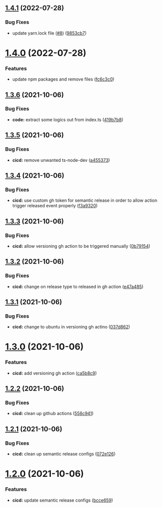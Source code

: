 ## [1.4.1](https://github.com/terencetcf/github-actions-lcov-minimum-coverage-checker/compare/v1.4.0...v1.4.1) (2022-07-28)


### Bug Fixes

* update yarn.lock file ([#8](https://github.com/terencetcf/github-actions-lcov-minimum-coverage-checker/issues/8)) ([9853cb7](https://github.com/terencetcf/github-actions-lcov-minimum-coverage-checker/commit/9853cb7ca2c02ac8732b4be0068e6f8bd8b3968b))

# [1.4.0](https://github.com/terencetcf/github-actions-lcov-minimum-coverage-checker/compare/v1.3.6...v1.4.0) (2022-07-28)


### Features

* update npm packages and remove files ([fc6c3c0](https://github.com/terencetcf/github-actions-lcov-minimum-coverage-checker/commit/fc6c3c031851e31063c8367fc7695079e1511dca))

## [1.3.6](https://github.com/terencetcf/github-actions-lcov-minimum-coverage-checker/compare/v1.3.5...v1.3.6) (2021-10-06)


### Bug Fixes

* **code:** extract some logics out from index.ts ([419b7b8](https://github.com/terencetcf/github-actions-lcov-minimum-coverage-checker/commit/419b7b8f9f249e5d3be9838ef875ae013aae8f51))

## [1.3.5](https://github.com/terencetcf/github-actions-lcov-minimum-coverage-checker/compare/v1.3.4...v1.3.5) (2021-10-06)


### Bug Fixes

* **cicd:** remove unwanted ts-node-dev ([a455373](https://github.com/terencetcf/github-actions-lcov-minimum-coverage-checker/commit/a455373f9553edd0c4b55a9bf183a32daf07f8c2))

## [1.3.4](https://github.com/terencetcf/github-actions-lcov-minimum-coverage-checker/compare/v1.3.3...v1.3.4) (2021-10-06)


### Bug Fixes

* **cicd:** use custom gh token for semantic release in order to allow action trigger released event properly ([f3a9320](https://github.com/terencetcf/github-actions-lcov-minimum-coverage-checker/commit/f3a93206153fb88d40036eaa1581da876dabff23))

## [1.3.3](https://github.com/terencetcf/github-actions-lcov-minimum-coverage-checker/compare/v1.3.2...v1.3.3) (2021-10-06)


### Bug Fixes

* **cicd:** allow versioning gh action to be triggered manually ([0b79154](https://github.com/terencetcf/github-actions-lcov-minimum-coverage-checker/commit/0b79154fa09c68491a861cb0a429c0d63f898979))

## [1.3.2](https://github.com/terencetcf/github-actions-lcov-minimum-coverage-checker/compare/v1.3.1...v1.3.2) (2021-10-06)


### Bug Fixes

* **cicd:** change on release type to released in gh action ([e47a485](https://github.com/terencetcf/github-actions-lcov-minimum-coverage-checker/commit/e47a4852b0a21f6f354e66670d293f17ab237b98))

## [1.3.1](https://github.com/terencetcf/github-actions-lcov-minimum-coverage-checker/compare/v1.3.0...v1.3.1) (2021-10-06)


### Bug Fixes

* **cicd:** change to ubuntu in versioning gh actino ([037d862](https://github.com/terencetcf/github-actions-lcov-minimum-coverage-checker/commit/037d86228faa7e03de72cf18f10522b87ed43bad))

# [1.3.0](https://github.com/terencetcf/github-actions-lcov-minimum-coverage-checker/compare/v1.2.2...v1.3.0) (2021-10-06)


### Features

* **cicd:** add versioning gh action ([ca5b8c9](https://github.com/terencetcf/github-actions-lcov-minimum-coverage-checker/commit/ca5b8c91f0fff9185f42beeb42901cefccc210c9))

## [1.2.2](https://github.com/terencetcf/github-actions-lcov-minimum-coverage-checker/compare/v1.2.1...v1.2.2) (2021-10-06)


### Bug Fixes

* **cicd:** clean up github actions ([558c941](https://github.com/terencetcf/github-actions-lcov-minimum-coverage-checker/commit/558c9414ad113ecd97ef7ac6bf65e86fe18f661f))

## [1.2.1](https://github.com/terencetcf/github-actions-lcov-minimum-coverage-checker/compare/v1.2.0...v1.2.1) (2021-10-06)


### Bug Fixes

* **cicd:** clean up semantic release configs ([072e126](https://github.com/terencetcf/github-actions-lcov-minimum-coverage-checker/commit/072e12652b7be76fd9e97a9091e967f8b84c85d1))

# [1.2.0](https://github.com/terencetcf/github-actions-lcov-minimum-coverage-checker/compare/v1.1.0...v1.2.0) (2021-10-06)


### Features

* **cicd:** update semantic release configs ([bcce659](https://github.com/terencetcf/github-actions-lcov-minimum-coverage-checker/commit/bcce659d3141739423a9ce5c58beaa7afb4674ba))
